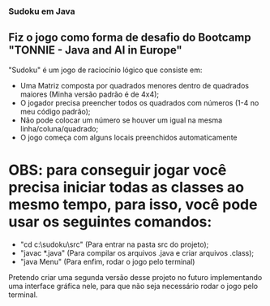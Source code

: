 ### Sudoku em Java

## Fiz o jogo como forma de desafio do Bootcamp "TONNIE - Java and AI in Europe"

 "Sudoku" é um jogo de raciocínio lógico que consiste em:

- Uma Matriz composta por quadrados menores dentro de quadrados maiores (Minha versão padrão é de 4x4);
- O jogador precisa preencher todos os quadrados com números (1-4 no meu código padrão);
- Não pode colocar um número se houver um igual na mesma linha/coluna/quadrado;
- O jogo começa com alguns locais preenchidos automaticamente

# OBS: para conseguir jogar você precisa iniciar todas as classes ao mesmo tempo, para isso, você pode usar os seguintes comandos: 
  - "cd c:\sudoku\src" (Para entrar na pasta src do projeto);
  - "javac *.java" (Para compilar os arquivos .java e criar arquivos .class);
  - "java Menu" (Para enfim, rodar o jogo pelo terminal)

Pretendo criar uma segunda versão desse projeto no futuro implementando uma interface gráfica nele, para que não seja necessário rodar o jogo pelo terminal.
    
  
